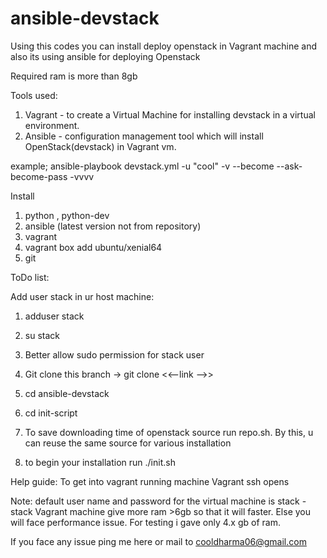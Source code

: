 # ansible-devstack
Using this codes you can install deploy openstack in Vagrant machine and also its using ansible for deploying Openstack


Required ram is more than 8gb

Tools used:

1. Vagrant - to  create a Virtual Machine for installing devstack in a virtual environment.
2. Ansible - configuration management tool which will install OpenStack(devstack) in Vagrant vm.

example;
ansible-playbook devstack.yml -u "cool" -v --become --ask-become-pass -vvvv


Install 
1. python , python-dev
2. ansible (latest version not from repository)
3. vagrant
4. vagrant box add ubuntu/xenial64
5. git



ToDo list:

Add user stack in ur host machine:
1. adduser stack
2. su stack
3. Better allow sudo permission for stack user
4. Git clone this branch -> git clone <<--link -->>
5. cd ansible-devstack
6. cd init-script


7. To save downloading time of openstack source run repo.sh. By this, u can reuse the same source for various installation
8. to begin your installation run ./init.sh

Help guide:
To get into vagrant running machine
Vagrant ssh opens

Note: default user name and password for the virtual machine is stack - stack
Vagrant machine give more ram >6gb so that it will faster. Else you will face performance issue.
For testing i gave only 4.x gb of ram.

If you face any issue ping me here or mail to cooldharma06@gmail.com


